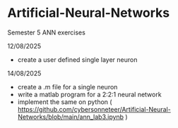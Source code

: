 # Artificial-Neural-Networks
Semester 5 ANN exercises

12/08/2025
  - create a user defined single layer neuron

14/08/2025
  - create a .m file for a single neuron
  - write a matlab program for a 2:2:1 neural network
  - implement the same on python ( https://github.com/cybersonneteer/Artificial-Neural-Networks/blob/main/ann_lab3.ipynb )
    
